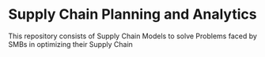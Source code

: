 # Supply Chain Planning and Analytics
 This repository consists of Supply Chain Models to solve Problems faced by SMBs in optimizing their Supply Chain 
